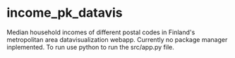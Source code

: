 # income_pk_datavis
Median household incomes of different postal codes in Finland's metropolitan area datavisualization webapp. Currently no package manager inplemented. To run use python to run the src/app.py file.
